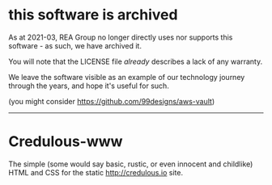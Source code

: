 # this software is archived

As at 2021-03, REA Group no longer directly uses nor supports this software - as such, we have archived it.

You will note that the LICENSE file _already_ describes a lack of any warranty.

We leave the software visible as an example of our technology journey through the years, and hope it's useful for such.

(you might consider https://github.com/99designs/aws-vault)

-----

# Credulous-www

The simple (some would say basic, rustic, or even innocent and childlike)
HTML and CSS for the static http://credulous.io site.

